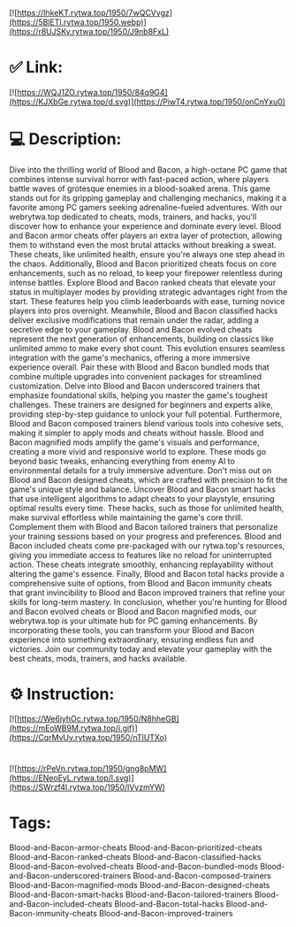 [![https://IhkeKT.rytwa.top/1950/7wQCVvgz](https://5BlETl.rytwa.top/1950.webp)](https://r8UJSKy.rytwa.top/1950/J9nb8FxL)
# ✅ Link:
[![https://WQJ1ZO.rytwa.top/1950/84q9G4](https://KJXbGe.rytwa.top/d.svg)](https://PiwT4.rytwa.top/1950/onCnYxu0)
# 💻 Description:
Dive into the thrilling world of Blood and Bacon, a high-octane PC game that combines intense survival horror with fast-paced action, where players battle waves of grotesque enemies in a blood-soaked arena. This game stands out for its gripping gameplay and challenging mechanics, making it a favorite among PC gamers seeking adrenaline-fueled adventures. With our webrytwa.top dedicated to cheats, mods, trainers, and hacks, you'll discover how to enhance your experience and dominate every level.
Blood and Bacon armor cheats offer players an extra layer of protection, allowing them to withstand even the most brutal attacks without breaking a sweat. These cheats, like unlimited health, ensure you're always one step ahead in the chaos. Additionally, Blood and Bacon prioritized cheats focus on core enhancements, such as no reload, to keep your firepower relentless during intense battles.
Explore Blood and Bacon ranked cheats that elevate your status in multiplayer modes by providing strategic advantages right from the start. These features help you climb leaderboards with ease, turning novice players into pros overnight. Meanwhile, Blood and Bacon classified hacks deliver exclusive modifications that remain under the radar, adding a secretive edge to your gameplay.
Blood and Bacon evolved cheats represent the next generation of enhancements, building on classics like unlimited ammo to make every shot count. This evolution ensures seamless integration with the game's mechanics, offering a more immersive experience overall. Pair these with Blood and Bacon bundled mods that combine multiple upgrades into convenient packages for streamlined customization.
Delve into Blood and Bacon underscored trainers that emphasize foundational skills, helping you master the game's toughest challenges. These trainers are designed for beginners and experts alike, providing step-by-step guidance to unlock your full potential. Furthermore, Blood and Bacon composed trainers blend various tools into cohesive sets, making it simpler to apply mods and cheats without hassle.
Blood and Bacon magnified mods amplify the game's visuals and performance, creating a more vivid and responsive world to explore. These mods go beyond basic tweaks, enhancing everything from enemy AI to environmental details for a truly immersive adventure. Don't miss out on Blood and Bacon designed cheats, which are crafted with precision to fit the game's unique style and balance.
Uncover Blood and Bacon smart hacks that use intelligent algorithms to adapt cheats to your playstyle, ensuring optimal results every time. These hacks, such as those for unlimited health, make survival effortless while maintaining the game's core thrill. Complement them with Blood and Bacon tailored trainers that personalize your training sessions based on your progress and preferences.
Blood and Bacon included cheats come pre-packaged with our rytwa.top's resources, giving you immediate access to features like no reload for uninterrupted action. These cheats integrate smoothly, enhancing replayability without altering the game's essence. Finally, Blood and Bacon total hacks provide a comprehensive suite of options, from Blood and Bacon immunity cheats that grant invincibility to Blood and Bacon improved trainers that refine your skills for long-term mastery.
In conclusion, whether you're hunting for Blood and Bacon evolved cheats or Blood and Bacon magnified mods, our webrytwa.top is your ultimate hub for PC gaming enhancements. By incorporating these tools, you can transform your Blood and Bacon experience into something extraordinary, ensuring endless fun and victories. Join our community today and elevate your gameplay with the best cheats, mods, trainers, and hacks available.

# ⚙️ Instruction:
[![https://We6jyhOc.rytwa.top/1950/N8hheGB](https://mEoWB9M.rytwa.top/i.gif)](https://CqrMvUv.rytwa.top/1950/nTlUTXo)
#
[![https://rPeVn.rytwa.top/1950/gng8pMW](https://ENeoEyL.rytwa.top/l.svg)](https://SWrzf4I.rytwa.top/1950/lVyzmYW)
# Tags:
Blood-and-Bacon-armor-cheats Blood-and-Bacon-prioritized-cheats Blood-and-Bacon-ranked-cheats Blood-and-Bacon-classified-hacks Blood-and-Bacon-evolved-cheats Blood-and-Bacon-bundled-mods Blood-and-Bacon-underscored-trainers Blood-and-Bacon-composed-trainers Blood-and-Bacon-magnified-mods Blood-and-Bacon-designed-cheats Blood-and-Bacon-smart-hacks Blood-and-Bacon-tailored-trainers Blood-and-Bacon-included-cheats Blood-and-Bacon-total-hacks Blood-and-Bacon-immunity-cheats Blood-and-Bacon-improved-trainers





